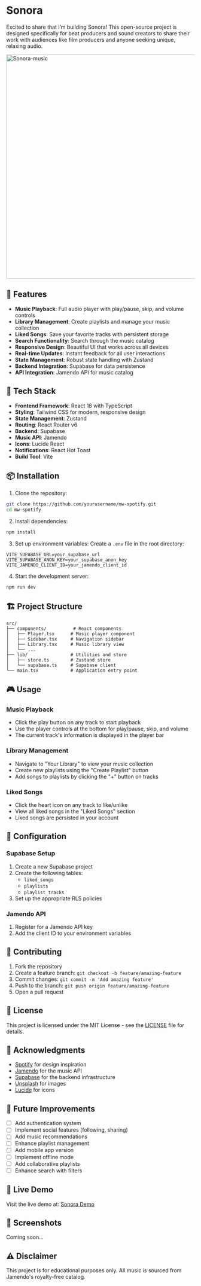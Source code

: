 # Sonora

Excited to share that I’m building Sonora! This open-source project is designed specifically for beat producers and sound creators to share their work with audiences like film producers and anyone seeking unique, relaxing audio.

<img src="https://i2.paste.pics/e5f386f6c3d3451cbfc2abd53aefbbdd.png?rand=Ax1RQK6fXb" alt="Sonora-music" width="600" height="full" />

## 🎵 Features

- **Music Playback**: Full audio player with play/pause, skip, and volume controls
- **Library Management**: Create playlists and manage your music collection
- **Liked Songs**: Save your favorite tracks with persistent storage
- **Search Functionality**: Search through the music catalog
- **Responsive Design**: Beautiful UI that works across all devices
- **Real-time Updates**: Instant feedback for all user interactions
- **State Management**: Robust state handling with Zustand
- **Backend Integration**: Supabase for data persistence
- **API Integration**: Jamendo API for music catalog

## 🚀 Tech Stack

- **Frontend Framework**: React 18 with TypeScript
- **Styling**: Tailwind CSS for modern, responsive design
- **State Management**: Zustand
- **Routing**: React Router v6
- **Backend**: Supabase
- **Music API**: Jamendo
- **Icons**: Lucide React
- **Notifications**: React Hot Toast
- **Build Tool**: Vite

## 📦 Installation

1. Clone the repository:

```bash
git clone https://github.com/yourusername/mw-spotify.git
cd mw-spotify
```

2. Install dependencies:

```bash
npm install
```

3. Set up environment variables:
   Create a `.env` file in the root directory:

```env
VITE_SUPABASE_URL=your_supabase_url
VITE_SUPABASE_ANON_KEY=your_supabase_anon_key
VITE_JAMENDO_CLIENT_ID=your_jamendo_client_id
```

4. Start the development server:

```bash
npm run dev
```

## 🏗️ Project Structure

```
src/
├── components/          # React components
│   ├── Player.tsx      # Music player component
│   ├── Sidebar.tsx     # Navigation sidebar
│   ├── Library.tsx     # Music library view
│   └── ...
├── lib/                # Utilities and store
│   ├── store.ts        # Zustand store
│   └── supabase.ts     # Supabase client
└── main.tsx            # Application entry point
```

## 🎮 Usage

### Music Playback

- Click the play button on any track to start playback
- Use the player controls at the bottom for play/pause, skip, and volume
- The current track's information is displayed in the player bar

### Library Management

- Navigate to "Your Library" to view your music collection
- Create new playlists using the "Create Playlist" button
- Add songs to playlists by clicking the "+" button on tracks

### Liked Songs

- Click the heart icon on any track to like/unlike
- View all liked songs in the "Liked Songs" section
- Liked songs are persisted in your account

## 🔧 Configuration

### Supabase Setup

1. Create a new Supabase project
2. Create the following tables:
   - `liked_songs`
   - `playlists`
   - `playlist_tracks`
3. Set up the appropriate RLS policies

### Jamendo API

1. Register for a Jamendo API key
2. Add the client ID to your environment variables

## 🤝 Contributing

1. Fork the repository
2. Create a feature branch: `git checkout -b feature/amazing-feature`
3. Commit changes: `git commit -m 'Add amazing feature'`
4. Push to the branch: `git push origin feature/amazing-feature`
5. Open a pull request

## 📝 License

This project is licensed under the MIT License - see the [LICENSE](LICENSE) file for details.

## 🙏 Acknowledgments

- [Spotify](https://spotify.com) for design inspiration
- [Jamendo](https://jamendo.com) for the music API
- [Supabase](https://supabase.com) for the backend infrastructure
- [Unsplash](https://unsplash.com) for images
- [Lucide](https://lucide.dev) for icons

## 🔮 Future Improvements

- [ ] Add authentication system
- [ ] Implement social features (following, sharing)
- [ ] Add music recommendations
- [ ] Enhance playlist management
- [ ] Add mobile app version
- [ ] Implement offline mode
- [ ] Add collaborative playlists
- [ ] Enhance search with filters

## 💫 Live Demo

Visit the live demo at: [Sonora Demo](https://your-demo-url.netlify.app)

## 📱 Screenshots

Coming soon...

## ⚠️ Disclaimer

This project is for educational purposes only. All music is sourced from Jamendo's royalty-free catalog.

